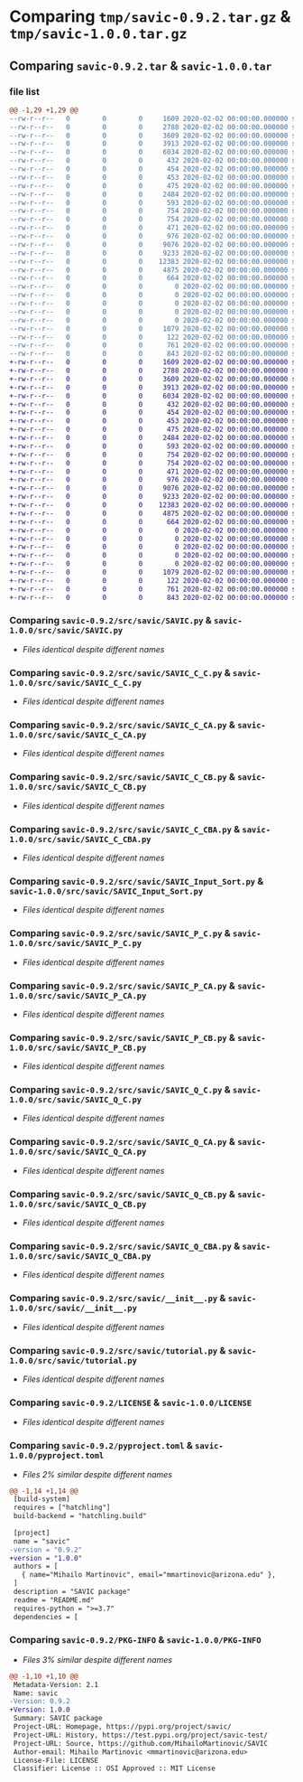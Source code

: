 # Comparing `tmp/savic-0.9.2.tar.gz` & `tmp/savic-1.0.0.tar.gz`

## Comparing `savic-0.9.2.tar` & `savic-1.0.0.tar`

### file list

```diff
@@ -1,29 +1,29 @@
--rw-r--r--   0        0        0     1609 2020-02-02 00:00:00.000000 savic-0.9.2/src/savic/SAVIC.py
--rw-r--r--   0        0        0     2788 2020-02-02 00:00:00.000000 savic-0.9.2/src/savic/SAVIC_C_C.py
--rw-r--r--   0        0        0     3609 2020-02-02 00:00:00.000000 savic-0.9.2/src/savic/SAVIC_C_CA.py
--rw-r--r--   0        0        0     3913 2020-02-02 00:00:00.000000 savic-0.9.2/src/savic/SAVIC_C_CB.py
--rw-r--r--   0        0        0     6034 2020-02-02 00:00:00.000000 savic-0.9.2/src/savic/SAVIC_C_CBA.py
--rw-r--r--   0        0        0      432 2020-02-02 00:00:00.000000 savic-0.9.2/src/savic/SAVIC_Core.py
--rw-r--r--   0        0        0      454 2020-02-02 00:00:00.000000 savic-0.9.2/src/savic/SAVIC_CoreAlpha.py
--rw-r--r--   0        0        0      453 2020-02-02 00:00:00.000000 savic-0.9.2/src/savic/SAVIC_CoreBeam.py
--rw-r--r--   0        0        0      475 2020-02-02 00:00:00.000000 savic-0.9.2/src/savic/SAVIC_CoreBeamAlpha.py
--rw-r--r--   0        0        0     2484 2020-02-02 00:00:00.000000 savic-0.9.2/src/savic/SAVIC_Input_Sort.py
--rw-r--r--   0        0        0      593 2020-02-02 00:00:00.000000 savic-0.9.2/src/savic/SAVIC_P_C.py
--rw-r--r--   0        0        0      754 2020-02-02 00:00:00.000000 savic-0.9.2/src/savic/SAVIC_P_CA.py
--rw-r--r--   0        0        0      754 2020-02-02 00:00:00.000000 savic-0.9.2/src/savic/SAVIC_P_CB.py
--rw-r--r--   0        0        0      471 2020-02-02 00:00:00.000000 savic-0.9.2/src/savic/SAVIC_P_CBA.py
--rw-r--r--   0        0        0      976 2020-02-02 00:00:00.000000 savic-0.9.2/src/savic/SAVIC_Q_C.py
--rw-r--r--   0        0        0     9076 2020-02-02 00:00:00.000000 savic-0.9.2/src/savic/SAVIC_Q_CA.py
--rw-r--r--   0        0        0     9233 2020-02-02 00:00:00.000000 savic-0.9.2/src/savic/SAVIC_Q_CB.py
--rw-r--r--   0        0        0    12383 2020-02-02 00:00:00.000000 savic-0.9.2/src/savic/SAVIC_Q_CBA.py
--rw-r--r--   0        0        0     4875 2020-02-02 00:00:00.000000 savic-0.9.2/src/savic/__init__.py
--rw-r--r--   0        0        0      664 2020-02-02 00:00:00.000000 savic-0.9.2/src/savic/tutorial.py
--rw-r--r--   0        0        0        0 2020-02-02 00:00:00.000000 savic-0.9.2/src/savic/Output/ML/models/GMM_C/00_dummy.txt
--rw-r--r--   0        0        0        0 2020-02-02 00:00:00.000000 savic-0.9.2/src/savic/Output/ML/models/GMM_CA/00_dummy.txt
--rw-r--r--   0        0        0        0 2020-02-02 00:00:00.000000 savic-0.9.2/src/savic/Output/ML/models/GMM_CB/00_dummy.txt
--rw-r--r--   0        0        0        0 2020-02-02 00:00:00.000000 savic-0.9.2/src/savic/Output/ML/models/GMM_CBA/00_dummy.txt
--rw-r--r--   0        0        0        0 2020-02-02 00:00:00.000000 savic-0.9.2/src/savic/tutorial/00_dummy.txt
--rw-r--r--   0        0        0     1079 2020-02-02 00:00:00.000000 savic-0.9.2/LICENSE
--rw-r--r--   0        0        0      122 2020-02-02 00:00:00.000000 savic-0.9.2/README.md
--rw-r--r--   0        0        0      761 2020-02-02 00:00:00.000000 savic-0.9.2/pyproject.toml
--rw-r--r--   0        0        0      843 2020-02-02 00:00:00.000000 savic-0.9.2/PKG-INFO
+-rw-r--r--   0        0        0     1609 2020-02-02 00:00:00.000000 savic-1.0.0/src/savic/SAVIC.py
+-rw-r--r--   0        0        0     2788 2020-02-02 00:00:00.000000 savic-1.0.0/src/savic/SAVIC_C_C.py
+-rw-r--r--   0        0        0     3609 2020-02-02 00:00:00.000000 savic-1.0.0/src/savic/SAVIC_C_CA.py
+-rw-r--r--   0        0        0     3913 2020-02-02 00:00:00.000000 savic-1.0.0/src/savic/SAVIC_C_CB.py
+-rw-r--r--   0        0        0     6034 2020-02-02 00:00:00.000000 savic-1.0.0/src/savic/SAVIC_C_CBA.py
+-rw-r--r--   0        0        0      432 2020-02-02 00:00:00.000000 savic-1.0.0/src/savic/SAVIC_Core.py
+-rw-r--r--   0        0        0      454 2020-02-02 00:00:00.000000 savic-1.0.0/src/savic/SAVIC_CoreAlpha.py
+-rw-r--r--   0        0        0      453 2020-02-02 00:00:00.000000 savic-1.0.0/src/savic/SAVIC_CoreBeam.py
+-rw-r--r--   0        0        0      475 2020-02-02 00:00:00.000000 savic-1.0.0/src/savic/SAVIC_CoreBeamAlpha.py
+-rw-r--r--   0        0        0     2484 2020-02-02 00:00:00.000000 savic-1.0.0/src/savic/SAVIC_Input_Sort.py
+-rw-r--r--   0        0        0      593 2020-02-02 00:00:00.000000 savic-1.0.0/src/savic/SAVIC_P_C.py
+-rw-r--r--   0        0        0      754 2020-02-02 00:00:00.000000 savic-1.0.0/src/savic/SAVIC_P_CA.py
+-rw-r--r--   0        0        0      754 2020-02-02 00:00:00.000000 savic-1.0.0/src/savic/SAVIC_P_CB.py
+-rw-r--r--   0        0        0      471 2020-02-02 00:00:00.000000 savic-1.0.0/src/savic/SAVIC_P_CBA.py
+-rw-r--r--   0        0        0      976 2020-02-02 00:00:00.000000 savic-1.0.0/src/savic/SAVIC_Q_C.py
+-rw-r--r--   0        0        0     9076 2020-02-02 00:00:00.000000 savic-1.0.0/src/savic/SAVIC_Q_CA.py
+-rw-r--r--   0        0        0     9233 2020-02-02 00:00:00.000000 savic-1.0.0/src/savic/SAVIC_Q_CB.py
+-rw-r--r--   0        0        0    12383 2020-02-02 00:00:00.000000 savic-1.0.0/src/savic/SAVIC_Q_CBA.py
+-rw-r--r--   0        0        0     4875 2020-02-02 00:00:00.000000 savic-1.0.0/src/savic/__init__.py
+-rw-r--r--   0        0        0      664 2020-02-02 00:00:00.000000 savic-1.0.0/src/savic/tutorial.py
+-rw-r--r--   0        0        0        0 2020-02-02 00:00:00.000000 savic-1.0.0/src/savic/Output/ML/models/GMM_C/00_dummy.txt
+-rw-r--r--   0        0        0        0 2020-02-02 00:00:00.000000 savic-1.0.0/src/savic/Output/ML/models/GMM_CA/00_dummy.txt
+-rw-r--r--   0        0        0        0 2020-02-02 00:00:00.000000 savic-1.0.0/src/savic/Output/ML/models/GMM_CB/00_dummy.txt
+-rw-r--r--   0        0        0        0 2020-02-02 00:00:00.000000 savic-1.0.0/src/savic/Output/ML/models/GMM_CBA/00_dummy.txt
+-rw-r--r--   0        0        0        0 2020-02-02 00:00:00.000000 savic-1.0.0/src/savic/tutorial/00_dummy.txt
+-rw-r--r--   0        0        0     1079 2020-02-02 00:00:00.000000 savic-1.0.0/LICENSE
+-rw-r--r--   0        0        0      122 2020-02-02 00:00:00.000000 savic-1.0.0/README.md
+-rw-r--r--   0        0        0      761 2020-02-02 00:00:00.000000 savic-1.0.0/pyproject.toml
+-rw-r--r--   0        0        0      843 2020-02-02 00:00:00.000000 savic-1.0.0/PKG-INFO
```

### Comparing `savic-0.9.2/src/savic/SAVIC.py` & `savic-1.0.0/src/savic/SAVIC.py`

 * *Files identical despite different names*

### Comparing `savic-0.9.2/src/savic/SAVIC_C_C.py` & `savic-1.0.0/src/savic/SAVIC_C_C.py`

 * *Files identical despite different names*

### Comparing `savic-0.9.2/src/savic/SAVIC_C_CA.py` & `savic-1.0.0/src/savic/SAVIC_C_CA.py`

 * *Files identical despite different names*

### Comparing `savic-0.9.2/src/savic/SAVIC_C_CB.py` & `savic-1.0.0/src/savic/SAVIC_C_CB.py`

 * *Files identical despite different names*

### Comparing `savic-0.9.2/src/savic/SAVIC_C_CBA.py` & `savic-1.0.0/src/savic/SAVIC_C_CBA.py`

 * *Files identical despite different names*

### Comparing `savic-0.9.2/src/savic/SAVIC_Input_Sort.py` & `savic-1.0.0/src/savic/SAVIC_Input_Sort.py`

 * *Files identical despite different names*

### Comparing `savic-0.9.2/src/savic/SAVIC_P_C.py` & `savic-1.0.0/src/savic/SAVIC_P_C.py`

 * *Files identical despite different names*

### Comparing `savic-0.9.2/src/savic/SAVIC_P_CA.py` & `savic-1.0.0/src/savic/SAVIC_P_CA.py`

 * *Files identical despite different names*

### Comparing `savic-0.9.2/src/savic/SAVIC_P_CB.py` & `savic-1.0.0/src/savic/SAVIC_P_CB.py`

 * *Files identical despite different names*

### Comparing `savic-0.9.2/src/savic/SAVIC_Q_C.py` & `savic-1.0.0/src/savic/SAVIC_Q_C.py`

 * *Files identical despite different names*

### Comparing `savic-0.9.2/src/savic/SAVIC_Q_CA.py` & `savic-1.0.0/src/savic/SAVIC_Q_CA.py`

 * *Files identical despite different names*

### Comparing `savic-0.9.2/src/savic/SAVIC_Q_CB.py` & `savic-1.0.0/src/savic/SAVIC_Q_CB.py`

 * *Files identical despite different names*

### Comparing `savic-0.9.2/src/savic/SAVIC_Q_CBA.py` & `savic-1.0.0/src/savic/SAVIC_Q_CBA.py`

 * *Files identical despite different names*

### Comparing `savic-0.9.2/src/savic/__init__.py` & `savic-1.0.0/src/savic/__init__.py`

 * *Files identical despite different names*

### Comparing `savic-0.9.2/src/savic/tutorial.py` & `savic-1.0.0/src/savic/tutorial.py`

 * *Files identical despite different names*

### Comparing `savic-0.9.2/LICENSE` & `savic-1.0.0/LICENSE`

 * *Files identical despite different names*

### Comparing `savic-0.9.2/pyproject.toml` & `savic-1.0.0/pyproject.toml`

 * *Files 2% similar despite different names*

```diff
@@ -1,14 +1,14 @@
 [build-system]
 requires = ["hatchling"]
 build-backend = "hatchling.build"
 
 [project]
 name = "savic"
-version = "0.9.2"
+version = "1.0.0"
 authors = [
   { name="Mihailo Martinovic", email="mmartinovic@arizona.edu" },
 ]
 description = "SAVIC package"
 readme = "README.md"
 requires-python = ">=3.7"
 dependencies = [
```

### Comparing `savic-0.9.2/PKG-INFO` & `savic-1.0.0/PKG-INFO`

 * *Files 3% similar despite different names*

```diff
@@ -1,10 +1,10 @@
 Metadata-Version: 2.1
 Name: savic
-Version: 0.9.2
+Version: 1.0.0
 Summary: SAVIC package
 Project-URL: Homepage, https://pypi.org/project/savic/
 Project-URL: History, https://test.pypi.org/project/savic-test/
 Project-URL: Source, https://github.com/MihailoMartinovic/SAVIC
 Author-email: Mihailo Martinovic <mmartinovic@arizona.edu>
 License-File: LICENSE
 Classifier: License :: OSI Approved :: MIT License
```

